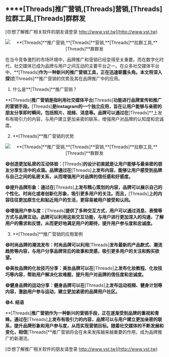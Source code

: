 ## ****[Threads]**推广营销,**[Threads]**营销,**[Threads]**拉群工具,**[Threads]**群群发**

[😍想了解推广相关软件的朋友请登录 http://www.vst.tw](http://www.vst.tw)

 <center><img src="https://vst.tw/MP4/tuiguang/png/1.png" alt="**[Threads]**推广营销,**[Threads]**营销,**[Threads]**拉群工具,**[Threads]**群群发"></center>

在当今竞争激烈的市场环境中，品牌推广和营销已经变得至关重要。而在数字化时代，社交媒体已成为品牌与用户之间互动的主要平台之一。在众多社交媒体平台中，**[Threads]**作为一种新兴的推广营销工具，正在迅速崭露头角。本文将深入探讨**[Threads]**推广营销的优势及其在品牌推广中的应用。

1. 什么是**[Threads]**推广营销？

**[Threads]**推广营销是指利用社交媒体平台**[Threads]**功能进行品牌宣传和推广的营销手段。**[Threads]**是Instagram的一个独立应用，旨在让用户能够与亲密的朋友分享即时瞬间，包括照片、视频、消息等。品牌可以通过在**[Threads]**上发布有吸引力的内容，与用户建立更加亲密的联系，增强用户对品牌的认知度和忠诚度。

2. **[Threads]**推广营销的优势

 <center><img src="https://vst.tw/MP4/tuiguang/png/2.png" alt="**[Threads]**推广营销,**[Threads]**营销,**[Threads]**拉群工具,**[Threads]**群群发"></center>

**😄创造更加私密的互动体验：**[Threads]**的设计初衷就是让用户能够与最亲密的朋友分享生活中的点滴。品牌通过在**[Threads]**上发布内容，能够让用户感受到品牌与自己之间的私密关系，从而增强用户对品牌的信任感和好感度。**

**😄提升品牌形象：通过在**[Threads]**上发布精心策划的内容，品牌可以展示自己的个性化、时尚化或者创新化形象，吸引更多用户的关注。而且，**[Threads]**上的内容往往更加原生化和贴近用户的生活，更容易被用户接受和认同。**

**😄增强用户参与度：**[Threads]**提供了多种交互方式，用户可以通过消息、表情等方式与品牌互动。品牌可以利用这些交互功能，与用户进行更加深入的沟通，了解用户的需求和反馈，从而更好地满足用户的期待，提升用户参与度和忠诚度。**

3. **[Threads]**推广营销的应用案例

**😄时尚品牌的潮流发布：时尚品牌可以利用**[Threads]**发布最新的产品款式、潮流趋势等内容，与用户分享品牌背后的故事和灵感，吸引更多用户的关注和购买欲望。**

**😄美妆品牌的化妆技巧分享：美妆品牌可以在**[Threads]**上发布化妆教程、化妆技巧等内容，帮助用户解决化妆难题，提升用户对品牌的信任度和忠诚度。**

**😄健身品牌的运动分享：健身品牌可以在**[Threads]**上发布运动视频、健身计划等内容，激励用户参与运动，建立更加紧密的品牌用户社区。**

**😄4. 结语**

**[Threads]**推广营销作为一种新兴的营销手段，正在逐渐受到品牌的重视和青睐。通过在**[Threads]**上发布有吸引力的内容，品牌可以与用户建立更加亲密的联系，提升品牌形象和用户参与度，从而实现营销目标。随着社交媒体的不断发展和变化，相信**[Threads]**推广营销将会在未来发挥越来越重要的作用，成为品牌推广的新潮流。

[😍想了解推广相关软件的朋友请登录 http://www.vst.tw](http://www.vst.tw)




